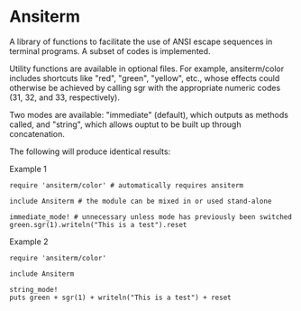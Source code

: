 Ansiterm
========

A library of functions to facilitate the use of ANSI escape sequences in
terminal programs. A subset of codes is implemented.

Utility functions are available in optional files. For example, ansiterm/color
includes shortcuts like "red", "green", "yellow", etc., whose effects could
otherwise be achieved by calling sgr with the appropriate numeric codes (31,
32, and 33, respectively).

Two modes are available: "immediate" (default), which outputs as methods
called, and "string", which allows ouptut to be built up through concatenation.

The following will produce identical results:

Example 1

    require 'ansiterm/color' # automatically requires ansiterm

    include Ansiterm # the module can be mixed in or used stand-alone

    immediate_mode! # unnecessary unless mode has previously been switched
    green.sgr(1).writeln("This is a test").reset

Example 2

    require 'ansiterm/color'

    include Ansiterm

    string_mode!
    puts green + sgr(1) + writeln("This is a test") + reset

